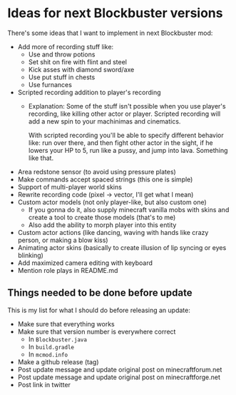 # Ideas for next Blockbuster versions

There's some ideas that I want to implement in next Blockbuster mod: 

* Add more of recording stuff like:
    * Use and throw potions
    * Set shit on fire with flint and steel
    * Kick asses with diamond sword/axe
    * Use put stuff in chests
    * Use furnances
* Scripted recording addition to player's recording
    * Explanation: Some of the stuff isn't possible when you use player's 
      recording, like killing other actor or player. Scripted recording will 
      add a new spin to your machinimas and cinematics. 
      
      With scripted recording you'll be able to specify different behavior like: 
      run over there, and then fight other actor in the sight, if he lowers your HP to 
      5, run like a pussy, and jump into lava. Something like that. 
* Area redstone sensor (to avoid using pressure plates)
* Make commands accept spaced strings (this one is simple)
* Support of multi-player world skins
* Rewrite recording code (pixel -> vector, I'll get what I mean)
* Custom actor models (not only player-like, but also custom one)
    * If you gonna do it, also supply minecraft vanilla mobs with skins and 
      create a tool to create those models (that's to me)
    * Also add the ability to morph player into this entity
* Custom actor actions (like dancing, waving with hands like crazy person, or making a blow kiss)
* Animating actor skins (basically to create illusion of lip syncing or eyes blinking)  
* Add maximized camera editing with keyboard
* Mention role plays in README.md

## Things needed to be done before update

This is my list for what I should do before releasing an update:

- Make sure that everything works
- Make sure that version number is everywhere correct
    - In `Blockbuster.java`
    - In `build.gradle`
    - In `mcmod.info`
- Make a github release (tag)
- Post update message and update original post on minecraftforum.net
- Post update message and update original post on minecraftforge.net
- Post link in twitter